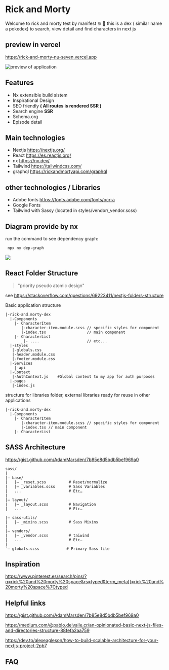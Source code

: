 # Rick and Morty 

Welcome to rick and morty test by manifest ♋ 🌙 this is a dex ( similar name a pokedex) to search, view detail and find characters in next js


## preview in vercel

https://rick-and-morty-nu-seven.vercel.app

![preview of application](https://i.imgur.com/Sn6qlIB.png)

## Features

- Nx extensible build sistem
- Inspirational Design
- SEO friendly **( All routes is rendered SSR )**
- Search engine **SSR** 
- Schema.org
- Episode detail 


## Main technologies

 - Nextjs https://nextjs.org/
 - React https://es.reactjs.org/
 - nx https://nx.dev/
 - Tailwind https://tailwindcss.com/
 - graphql https://rickandmortyapi.com/graphql
 
## other technologies / Libraries

 - Adobe fonts https://fonts.adobe.com/fonts/ocr-a
 - Google Fonts
 - Tailwind with Sassy (located in styles/vendor/_vendor.scss)
 

## Diagram provide by nx

run the command to see dependency graph:

```bash
 npx nx dep-graph
```

![](https://i.imgur.com/3vtglJ2.png)

## React Folder Structure

> "priority pseudo atomic design"

see https://stackoverflow.com/questions/69223411/nextjs-folders-structure

Basic application structure

```
|-rick-and.morty-dex
  |-Components    
    |- CharacterItem
	   |-character-item.module.scss // specific styles for component
	   |-index.tsx 					// main component
    |- CharacterList 
	    |- ....						// etc...
  |-styles
   |-globals.css
   |-header.module.css
   |-footer.module.css
  |-Services
    |-api              
  |-Context
   |-AuthContext.js    #Global context to my app for auth purposes
  |-pages
   |-index.js
```

structure for libraries folder, external libraries ready for reuse in other applications

```
|-rick-and.morty-dex
  |-Components    
    |- CharacterItem
	   |-character-item.module.scss // specific styles for component
	   |-index.tsx // main component
    |- CharacterList 
```

## SASS Architecture

https://gist.github.com/AdamMarsden/7b85e8d5bdb5bef969a0

```
sass/
|
|– base/
|   |– _reset.scss       	# Reset/normalize
|   |– _variables.scss   	# Sass Variables
|   ...                  	# Etc…
|
|– layout/
|   |– _layout.scss  		# Navigation
|   ...                  	# Etc…

|– sass-utils/
|   |– _mixins.scss      	# Sass Mixins
|
|– vendors/
|   |– _vendor.scss   		# taiwind
|   ...                  	# Etc…
|
`– globals.scss            # Primary Sass file
```
## Inspiration

https://www.pinterest.es/search/pins/?q=rick%20and%20morty%20space&rs=typed&term_meta[]=rick%20and%20morty%20space%7Ctyped

## Helpful links

https://gist.github.com/AdamMarsden/7b85e8d5bdb5bef969a0

https://medium.com/@pablo.delvalle.cr/an-opinionated-basic-next-js-files-and-directories-structure-88fefa2aa759

https://dev.to/alexeagleson/how-to-build-scalable-architecture-for-your-nextjs-project-2pb7


## FAQ

